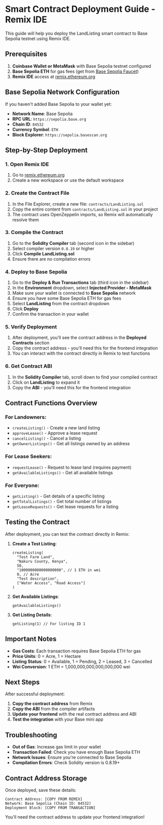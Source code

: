 # Smart Contract Deployment Guide - Remix IDE

This guide will help you deploy the LandListing smart contract to Base Sepolia testnet using Remix IDE.

## Prerequisites

1. **Coinbase Wallet or MetaMask** with Base Sepolia testnet configured
2. **Base Sepolia ETH** for gas fees (get from [Base Sepolia Faucet](https://www.coinbase.com/faucets/base-ethereum-sepolia-faucet))
3. **Remix IDE** access at [remix.ethereum.org](https://remix.ethereum.org)

## Base Sepolia Network Configuration

If you haven't added Base Sepolia to your wallet yet:

- **Network Name**: Base Sepolia
- **RPC URL**: `https://sepolia.base.org`
- **Chain ID**: `84532`
- **Currency Symbol**: `ETH`
- **Block Explorer**: `https://sepolia.basescan.org`

## Step-by-Step Deployment

### 1. Open Remix IDE

1. Go to [remix.ethereum.org](https://remix.ethereum.org)
2. Create a new workspace or use the default workspace

### 2. Create the Contract File

1. In the File Explorer, create a new file: `contracts/LandListing.sol`
2. Copy the entire content from `contracts/LandListing.sol` in your project
3. The contract uses OpenZeppelin imports, so Remix will automatically resolve them

### 3. Compile the Contract

1. Go to the **Solidity Compiler** tab (second icon in the sidebar)
2. Select compiler version `0.8.19` or higher
3. Click **Compile LandListing.sol**
4. Ensure there are no compilation errors

### 4. Deploy to Base Sepolia

1. Go to the **Deploy & Run Transactions** tab (third icon in the sidebar)
2. In the **Environment** dropdown, select **Injected Provider - MetaMask**
3. Make sure your wallet is connected to **Base Sepolia** network
4. Ensure you have some Base Sepolia ETH for gas fees
5. Select **LandListing** from the contract dropdown
6. Click **Deploy**
7. Confirm the transaction in your wallet

### 5. Verify Deployment

1. After deployment, you'll see the contract address in the **Deployed Contracts** section
2. Copy the contract address - you'll need this for the frontend integration
3. You can interact with the contract directly in Remix to test functions

### 6. Get Contract ABI

1. In the **Solidity Compiler** tab, scroll down to find your compiled contract
2. Click on **LandListing** to expand it
3. Copy the **ABI** - you'll need this for the frontend integration

## Contract Functions Overview

### For Landowners:
- `createListing()` - Create a new land listing
- `approveLease()` - Approve a lease request
- `cancelListing()` - Cancel a listing
- `getOwnerListings()` - Get all listings owned by an address

### For Lease Seekers:
- `requestLease()` - Request to lease land (requires payment)
- `getAvailableListings()` - Get all available listings

### For Everyone:
- `getListing()` - Get details of a specific listing
- `getTotalListings()` - Get total number of listings
- `getLeaseRequests()` - Get lease requests for a listing

## Testing the Contract

After deployment, you can test the contract directly in Remix:

1. **Create a Test Listing**:
   ```
   createListing(
     "Test Farm Land",
     "Nakuru County, Kenya", 
     50,
     "1000000000000000000", // 1 ETH in wei
     0, // Acre
     "Test description",
     ["Water Access", "Road Access"]
   )
   ```

2. **Get Available Listings**:
   ```
   getAvailableListings()
   ```

3. **Get Listing Details**:
   ```
   getListing(1) // For listing ID 1
   ```

## Important Notes

- **Gas Costs**: Each transaction requires Base Sepolia ETH for gas
- **Price Units**: 0 = Acre, 1 = Hectare
- **Listing Status**: 0 = Available, 1 = Pending, 2 = Leased, 3 = Cancelled
- **Wei Conversion**: 1 ETH = 1,000,000,000,000,000,000 wei

## Next Steps

After successful deployment:

1. **Copy the contract address** from Remix
2. **Copy the ABI** from the compiler artifacts
3. **Update your frontend** with the real contract address and ABI
4. **Test the integration** with your Base mini app

## Troubleshooting

- **Out of Gas**: Increase gas limit in your wallet
- **Transaction Failed**: Check you have enough Base Sepolia ETH
- **Network Issues**: Ensure you're connected to Base Sepolia
- **Compilation Errors**: Check Solidity version is 0.8.19+

## Contract Address Storage

Once deployed, save these details:

```
Contract Address: [COPY FROM REMIX]
Network: Base Sepolia (Chain ID: 84532)
Deployment Block: [COPY FROM TRANSACTION]
```

You'll need the contract address to update your frontend integration!
